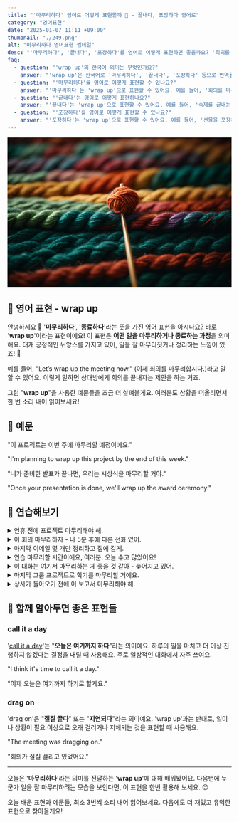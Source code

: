 ```yaml
---
title: "'마무리하다' 영어로 어떻게 표현할까 🎁 - 끝내다, 포장하다 영어로"
category: "영어표현"
date: "2025-01-07 11:11 +09:00"
thumbnail: "./249.png"
alt: "마무리하다 영어표현 썸네일"
desc: "'마무리하다', '끝내다', '포장하다'를 영어로 어떻게 표현하면 좋을까요? '회의를 마무리하자', '숙제를 끝내는 데 한 시간이 걸렸어', '선물을 포장해 줄게' 등을 영어로 표현하는 법을 배워봅시다. 다양한 예문을 통해서 연습하고 본인의 표현으로 만들어 보세요."
faq:
  - question: "'wrap up'의 한국어 의미는 무엇인가요?"
    answer: "'wrap up'은 한국어로 '마무리하다', '끝내다', '포장하다' 등으로 번역될 수 있어요."
  - question: "'마무리하다'를 영어로 어떻게 표현할 수 있나요?"
    answer: "'마무리하다'는 'wrap up'으로 표현할 수 있어요. 예를 들어, '회의를 마무리하자'는 'Let's wrap up the meeting'으로 말할 수 있어요."
  - question: "'끝내다'는 영어로 어떻게 표현하나요?"
    answer: "'끝내다'는 'wrap up'으로 표현할 수 있어요. 예를 들어, '숙제를 끝내는 데 한 시간이 걸렸어'는 'It took me an hour to wrap up my homework'로 말할 수 있어요."
  - question: "'포장하다'를 영어로 어떻게 표현할 수 있나요?"
    answer: "'포장하다'는 'wrap up'으로 표현할 수 있어요. 예를 들어, '선물을 포장해 줄게'는 'I'll wrap up the gift for you'로 표현할 수 있어요."
---
```


![알록달록 매듭](./249-1.jpeg)

## 🌟 영어 표현 - wrap up

안녕하세요 👋 '**마무리하다**', '**종료하다**'라는 뜻을 가진 영어 표현을 아시나요? 바로 '**wrap up**'이라는 표현이에요! 이 표현은 **어떤 일을 마무리하거나 종료하는 과정**을 의미해요. 대개 긍정적인 뉘앙스를 가지고 있어, 일을 잘 마무리짓거나 정리하는 느낌이 있죠! 🎉

예를 들어, "Let’s wrap up the meeting now." (이제 회의를 마무리합시다.)라고 말할 수 있어요. 이렇게 말하면 상대방에게 회의를 끝내자는 제안을 하는 거죠.

그럼 "**wrap up**"을 사용한 예문들을 조금 더 살펴볼게요. 여러분도 상황을 떠올리면서 한 번 소리 내어 읽어보세요!

<ins class="adsbygoogle"
     style="display:block"
     data-ad-client="ca-pub-1465612013356152"
     data-ad-slot="2106896038"
     data-ad-format="auto"
     data-full-width-responsive="true"></ins>

<script>
     (adsbygoogle = window.adsbygoogle || []).push({});
</script>

## 📖 예문

"이 프로젝트는 이번 주에 마무리할 예정이에요."

"I'm planning to wrap up this project by the end of this week."

"네가 준비한 발표가 끝나면, 우리는 시상식을 마무리할 거야."

"Once your presentation is done, we'll wrap up the award ceremony."

## 💬 연습해보기

<details>
<summary>연휴 전에 프로젝트 마무리해야 해.</summary>
<span>We need to wrap up the project before the holidays.</span>
</details>

<details>
<summary>이 회의 마무리하자 - 나 5분 후에 다른 전화 있어.</summary>
<span>Let's wrap up this meeting - I've got another call in five minutes.</span>
</details>

<details>
<summary>마지막 이메일 몇 개만 정리하고 집에 갈게.</summary>
<span>I'm just gonna wrap up these last few emails and head home.</span>
</details>

<details>
<summary>연습 마무리할 시간이에요, 여러분. 오늘 수고 많았어요!</summary>
<span>Time to wrap up practice, guys. Great work today!</span>
</details>

<details>
<summary>이 대화는 여기서 마무리하는 게 좋을 것 같아 - 늦어지고 있어.</summary>
<span>We should probably wrap up this conversation - it's getting late.</span>
</details>

<details>
<summary>마지막 그룹 프로젝트로 학기를 마무리할 거에요.</summary>
<span>We're wrapping up the semester with a final group project.</span>
</details>

<details>
<summary>상사가 돌아오기 전에 이 보고서 마무리해야 해.</summary>
<span>I need to wrap up this report before my boss gets back.</span>
</details>

## 🤝 함께 알아두면 좋은 표현들

### call it a day

'[call it a day](/blog/vocab-1/037.call-it-a-day/)'는 "**오늘은 여기까지 하다**"라는 의미예요. 하루의 일을 마치고 더 이상 진행하지 않겠다는 결정을 내릴 때 사용해요. 주로 일상적인 대화에서 자주 쓰여요.

"I think it's time to call it a day."

"이제 오늘은 여기까지 하기로 할게요."

### drag on

'drag on'은 "**질질 끌다**" 또는 "**지연되다**"라는 의미예요. 'wrap up'과는 반대로, 일이나 상황이 필요 이상으로 오래 걸리거나 지체되는 것을 표현할 때 사용해요.

"The meeting was dragging on."

"회의가 질질 끌리고 있었어요."

---

오늘은 '**마무리하다**'라는 의미를 전달하는 '**wrap up**'에 대해 배워봤어요. 다음번에 누군가 일을 잘 마무리하려는 모습을 보인다면, 이 표현을 한번 활용해 보세요. 😊

오늘 배운 표현과 예문들, 최소 3번씩 소리 내어 읽어보세요. 다음에도 더 재밌고 유익한 표현으로 찾아올게요!
